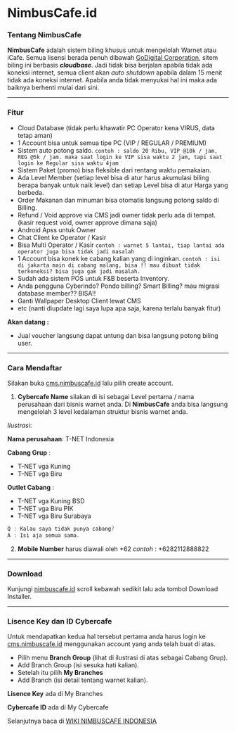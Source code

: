 # NimbusCafe.id

### Tentang NimbusCafe
**NimbusCafe** adalah sistem biling khusus untuk mengelolah Warnet atau iCafe.
Semua lisensi berada penuh dibawah [GoDigital Corporation](https://www.linkedin.com/company/godigital-corporation/ "GoDigital Corporation"), sitem biling ini berbasis ***cloudbase***. Jadi tidak bisa berjalan apabila tidak ada koneksi internet, semua client akan *auto shutdown* apabila dalam 15 menit tidak ada koneksi internet. Apabila anda tidak menyukai hal ini maka ada baiknya berhenti mulai dari sini.

------------

### Fitur

- Cloud Database (tidak perlu khawatir PC Operator kena VIRUS, data tetap aman)
- 1 Account bisa untuk semua tipe PC (VIP / REGULAR / PREMIUM) 
- Sistem auto potong saldo. `contoh : saldo 20 Ribu, VIP @10k / jam, REG @5k / jam. maka saat login ke VIP sisa waktu 2 jam, tapi saat login ke Regular sisa waktu 4jam`
- Sistem Paket (promo) bisa fleksible dari rentang waktu pemakaian.
- Ada Level Member (setiap level bisa di atur harus akumulasi biling berapa banyak untuk naik level) dan setiap Level bisa di atur Harga yang berbeda.
- Order Makanan dan minuman bisa otomatis langsung potong saldo di Billing.
- Refund / Void approve via CMS jadi owner tidak perlu ada di tempat. (kasir request void, owner approve dimana saja)
- Android Apss untuk Owner
- Chat Client ke Operator / Kasir
- Bisa Multi Operator / Kasir `contoh : warnet 5 lantai, tiap lantai ada operator juga bisa tidak jadi masalah`
- 1 Account bisa konek ke cabang kalian yang di inginkan. `contoh : isi di jakarta main di cabang malang, bisa !! mau dibuat tidak terkoneksi? bisa juga gak jadi masalah.`
- Sudah ada sistem POS untuk F&B beserta Inventory.
- Anda pengguna Cyberindo? Pondo billing? Smart Billing? mau migrasi database member?? BISA!!
- Ganti Wallpaper Desktop Client lewat CMS
- etc (nanti diupdate lagi saya lupa apa saja, karena terlalu banyak fitur)

**Akan datang :**
- Jual voucher langsung dapat untung dan bisa langsung potong biling user.

------------

### Cara Mendaftar

Silakan buka [cms.nimbuscafe.id](https://cms.nimbuscafe.id "cms.nimbuscafe.id") lalu pilih create account. 
1. **Cybercafe Name** silakan di isi sebagai Level pertama / nama perusahaan dari bisnis warnet anda. Di **NimbusCafe** anda bisa langsung mengelolah 3 level kedalaman struktur bisnis warnet anda.

 *Ilustrasi*:

**Nama perusahaan**: T-NET Indonesia

**Cabang Grup** : 

- T-NET vga Kuning
- T-NET vga Biru

**Outlet Cabang** :

- T-NET vga Kuning BSD
- T-NET vga Biru PIK
- T-NET vga Biru Surabaya

```c
Q : Kalau saya tidak punya cabang? 
A : Isi aja semua sama.
```

2. **Mobile Number** harus diawali oleh +62 *contoh* : +6282112888822

------------

### Download
Kunjungi [nimbuscafe.id](https://nimbuscafe.id "nimbuscafe.id") scroll kebawah sedikit lalu ada tombol Download Installer.

------------

### Lisence Key dan ID Cybercafe
Untuk mendapatkan kedua hal tersebut pertama anda harus login ke [cms.nimbuscafe.id](https://cms.nimbuscafe.id "cms.nimbuscafe.id") menggunakan account yang anda telah buat di atas.

- Pilih menu **Branch Group** (lihat di ilustrasi di atas sebagai Cabang Grup).
- Add Branch Group (isi sesuka hati kalian).
- Setelah itu pilih **My Branches**
- Add Branch (isi detail tentang warnet kalian).

**Lisence Key** ada di My Branches

**Cybercafe ID** ada di My Cybercafe

Selanjutnya baca di 
[WIKI NIMBUSCAFE INDONESIA](https://github.com/uzzielpelawak/nimbuscafe.id/wiki "WIKI NIMBUSCAFE INDONESIA")
